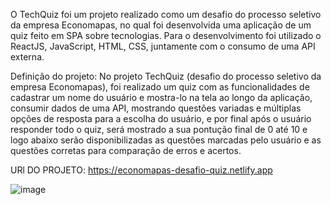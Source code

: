 O TechQuiz foi um projeto realizado como um desafio do processo seletivo da empresa Economapas, no qual foi desenvolvida uma aplicação de um quiz feito em SPA sobre tecnologias. Para o desenvolvimento foi utilizado o ReactJS, JavaScript, HTML, CSS, juntamente com o consumo de uma API externa.

Definição do projeto: No projeto TechQuiz (desafio do processo seletivo da empresa Economapas), foi realizado um quiz com as funcionalidades de cadastrar um nome do usuário e mostra-lo na tela ao longo da aplicação, consumir dados de uma API, mostrando questões variadas e múltiplas opções de resposta para a escolha do usuário, e por final após o usuário responder todo o quiz, será mostrado a sua pontução final de 0 até 10 e logo abaixo serão disponibilizadas  as questões marcadas pelo usuário e as questões corretas para comparação de erros e acertos. 


URl DO PROJETO: https://economapas-desafio-quiz.netlify.app






![image](https://user-images.githubusercontent.com/64990900/140851682-5bfb2a76-ed08-4471-9fde-36f5ec161a93.png)
